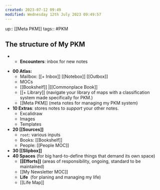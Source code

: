 ```yaml
---
created: 2023-07-12 09:49
modified: Wednesday 12th July 2023 09:49:57
---
```

up::  [[Meta PKM]]
tags:: #PKM

## The structure of My PKM
+ + **Encounters**: inbox for new notes
- **00 Atlas:**
    - Mailbox: [[+ Inbox]] [[Notebox]] [[Outbox]]
    - MOCs
    - [[Bookshelf]] |[[Commonplace Book]]
    - [[+ Library]] (navigate your library of maps with a classification system made specifically for PKM.)
    - [[Meta PKM]] (meta notes for managing my PKM system)
- **10 Extras**: stores notes to *support* your other notes.
	- Excalidraw
	- Images
	- Templates
- **20 [[Sources]]**
    - `root`: various inputs
    - Books: [[Bookshelf]]
    - People: [[People MOC]]
- **30 [[Slipbox]]**
- **40 Spaces** (for big hard-to-define things that demand its own space)
    - **[[Efforts]]** (areas of responsibility, ongoing, standard to be maintained)
	- [[My Newsletter MOC]]
    - **Life**  (for planing and managing my life)
	- [[Life Map]]
